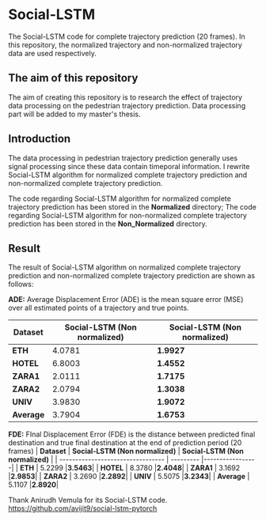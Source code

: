 # Social-LSTM
The Social-LSTM code for complete trajectory prediction (20 frames). In this repository, the normalized trajectory and non-normalized trajectory data
are used respectively.

## The aim of this repository
The aim of creating this repository is to research the effect of trajectory data processing on the pedestrian trajectory prediction.
Data processing part will be added to my master's thesis.

## Introduction
The data processing in pedestrian trajectory prediction generally uses signal processing since these data contain timeporal information. 
I rewrite Social-LSTM algorithm for normalized complete trajectory prediction and non-normalized complete trajectory prediction. 

The code regarding Social-LSTM algorithm for normalized complete trajectory prediction has been stored in the **Normalized** directory; 
The code regarding Social-LSTM algorithm for non-normalized complete trajectory prediction has been stored in the **Non_Normalized** directory.

## Result
The result of Social-LSTM algorithm on normalized complete trajectory prediction and non-normalized complete trajectory prediction are shown as follows:

**ADE:**
Average Displacement Error (ADE) is the mean square error (MSE) over all estimated points of a trajectory and true points.

| **Dataset**                           | **Social-LSTM (Non normalized)** | **Social-LSTM (Non normalized)**  |
| --------------------------------- | --------- |-----------------|
| **ETH**                     | 4.0781  |**1.9927**|
| **HOTEL**                     | 6.8003   |**1.4552**|
| **ZARA1**                     | 2.0111   |**1.7175**|
| **ZARA2**                     |  2.0794  |**1.3038**|
| **UNIV**                     | 3.9830   |**1.9072**|
| **Average**                     | 3.7904   |**1.6753**|

**FDE:**
FInal Displacement Error (FDE) is the distance between predicted final destination and true final destination at the end of prediction period (20 frames)
| **Dataset**                           | **Social-LSTM (Non normalized)** | **Social-LSTM (Non normalized)**  |
| --------------------------------- | --------- |-----------------|
| **ETH**                     | 5.2299  |**3.5463**|
| **HOTEL**                     | 8.3780   |**2.4048**|
| **ZARA1**                     | 3.1692   |**2.9853**|
| **ZARA2**                     |  3.2690  |**2.2892**|
| **UNIV**                     | 5.5075   |**3.2343**|
| **Average**                     | 5.1107   |**2.8920**|

Thank Anirudh Vemula for its Social-LSTM code. https://github.com/avijit9/social-lstm-pytorch
